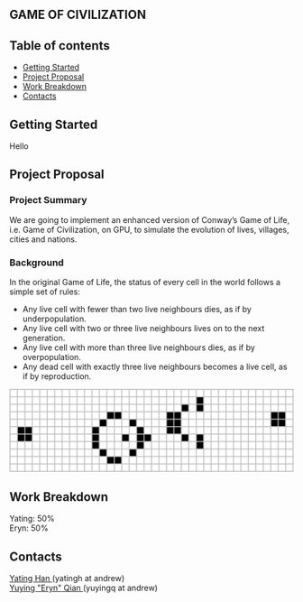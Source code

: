 ## GAME OF CIVILIZATION

## Table of contents

- [Getting Started](#getting_started)
- [Project Proposal](#project_proposal)
- [Work Breakdown](#work_breakdown)
- [Contacts](#contacts)

## Getting Started <a name="getting_started"></a>
Hello


## Project Proposal <a name="project_proposal"></a>

### Project Summary
We are going to implement an enhanced version of Conway’s Game of Life, i.e. Game of Civilization, on GPU, to simulate the evolution of lives, villages, cities and nations.  

### Background
In the original Game of Life, the status of every cell in the world follows a simple set of rules:
- Any live cell with fewer than two live neighbours dies, as if by underpopulation.
- Any live cell with two or three live neighbours lives on to the next generation.
- Any live cell with more than three live neighbours dies, as if by overpopulation.
- Any dead cell with exactly three live neighbours becomes a live cell, as if by reproduction.

![Orignal Game](images/original.png)

## Work Breakdown <a name="work_breakdown"></a>
Yating: 50%  
Eryn: 50% 


## Contacts <a name="contacts"></a>

<a href="https://github.com/yatinghan">Yating Han </a> (yatingh at andrew)  
<a href="https://github.com/yatinghan"> Yuying "Eryn" Qian </a> (yuyingq at andrew) 
